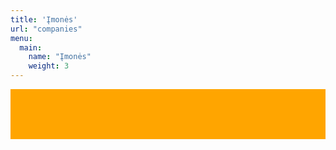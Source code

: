 ```yaml
---
title: 'Įmonės'
url: "companies"
menu:
  main:
    name: "Įmonės"
    weight: 3
---
```

<html>
  <div style="background-color: orange; width: 100%; height: 2vh;">
  
  
  
  
  </div>
</html>


